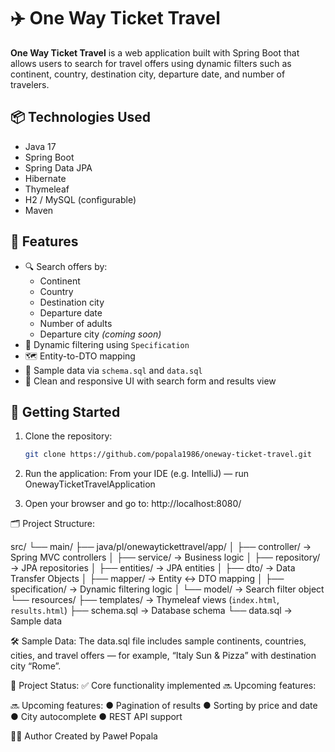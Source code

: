 # ✈️ One Way Ticket Travel

**One Way Ticket Travel** is a web application built with Spring Boot that allows users to search for travel offers using dynamic filters such as continent, country, destination city, departure date, and number of travelers.

## 📦 Technologies Used

- Java 17
- Spring Boot
- Spring Data JPA
- Hibernate
- Thymeleaf
- H2 / MySQL (configurable)
- Maven

## 🧭 Features

- 🔍 Search offers by:
  - Continent
  - Country
  - Destination city
  - Departure date
  - Number of adults
  - Departure city *(coming soon)*
- 📄 Dynamic filtering using `Specification`
- 🗺️ Entity-to-DTO mapping
- 🧪 Sample data via `schema.sql` and `data.sql`
- 🎨 Clean and responsive UI with search form and results view

## 🚀 Getting Started

1. Clone the repository:
   ```bash
   git clone https://github.com/popala1986/oneway-ticket-travel.git

2. Run the application:
   From your IDE (e.g. IntelliJ) — run OnewayTicketTravelApplication

3. Open your browser and go to:
     http://localhost:8080/

🗂️ Project Structure:

src/
└── main/
    ├── java/pl/onewaytickettravel/app/
    │   ├── controller/        → Spring MVC controllers
    │   ├── service/           → Business logic
    │   ├── repository/        → JPA repositories
    │   ├── entities/          → JPA entities
    │   ├── dto/               → Data Transfer Objects
    │   ├── mapper/            → Entity ↔ DTO mapping
    │   ├── specification/     → Dynamic filtering logic
    │   └── model/             → Search filter object
    └── resources/
        ├── templates/         → Thymeleaf views (`index.html`, `results.html`)
        ├── schema.sql         → Database schema
        └── data.sql           → Sample data

🛠️ Sample Data:
The data.sql file includes sample continents, countries, cities, and travel offers — for example, “Italy Sun & Pizza” with destination city “Rome”.

📌 Project Status:
✅ Core functionality implemented 🔜 Upcoming features:

🔜 Upcoming features:
● Pagination of results
● Sorting by price and date
● City autocomplete
● REST API support

👨‍💻 Author
Created by Paweł Popala

